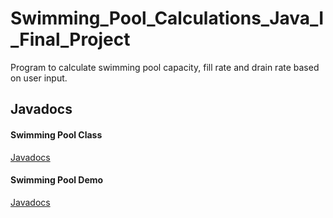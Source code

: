 # Swimming_Pool_Calculations_Java_I_Final_Project
 Program to calculate swimming pool capacity, fill rate and drain rate based on user input.

## Javadocs

#### Swimming Pool Class
[Javadocs](https://github.com/MickieBlair/Swimming_Pool_Calculations_Java_I_Final_Project/blob/master/SwimmingPool_Javadocs.pdf)

#### Swimming Pool Demo
[Javadocs](https://github.com/MickieBlair/Swimming_Pool_Calculations_Java_I_Final_Project/blob/master/SwimmingPoolDemo_Javadocs.pdf)




